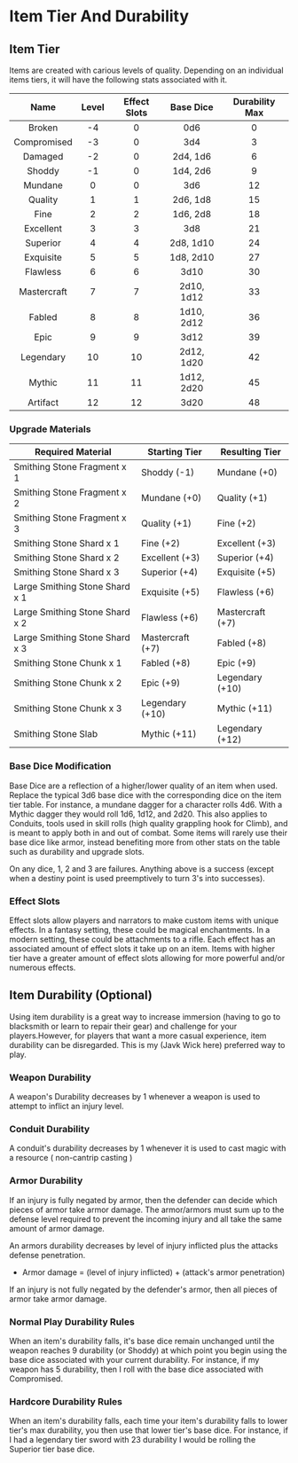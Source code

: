# Item Tier And Durability

## Item Tier

Items are created with carious levels of quality. Depending on an individual items tiers, it will have the following stats associated with it.

|    Name     | Level | Effect Slots | Base Dice  | Durability Max |
| :---------: | :---: | :----------: | :--------: | :------------: |
|   Broken    |  -4   |      0       |    0d6     |       0        |
| Compromised |  -3   |      0       |    3d4     |       3        |
|   Damaged   |  -2   |      0       |  2d4, 1d6  |       6        |
|   Shoddy    |  -1   |      0       |  1d4, 2d6  |       9        |
|   Mundane   |   0   |      0       |    3d6     |       12       |
|   Quality   |   1   |      1       |  2d6, 1d8  |       15       |
|    Fine     |   2   |      2       |  1d6, 2d8  |       18       |
|  Excellent  |   3   |      3       |    3d8     |       21       |
|  Superior   |   4   |      4       | 2d8, 1d10  |       24       |
|  Exquisite  |   5   |      5       | 1d8, 2d10  |       27       |
|  Flawless   |   6   |      6       |    3d10    |       30       |
| Mastercraft |   7   |      7       | 2d10, 1d12 |       33       |
|   Fabled    |   8   |      8       | 1d10, 2d12 |       36       |
|    Epic     |   9   |      9       |    3d12    |       39       |
|  Legendary  |  10   |      10      | 2d12, 1d20 |       42       |
|   Mythic    |  11   |      11      | 1d12, 2d20 |       45       |
|  Artifact   |  12   |      12      |    3d20    |       48       |

### Upgrade Materials

| Required Material              | Starting Tier    | Resulting Tier   |
| ------------------------------ | ---------------- | ---------------- |
| Smithing Stone Fragment x 1    | Shoddy (-1)      | Mundane (+0)     |
| Smithing Stone Fragment x 2    | Mundane (+0)     | Quality (+1)     |
| Smithing Stone Fragment x 3    | Quality (+1)     | Fine (+2)        |
| Smithing Stone Shard x 1       | Fine (+2)        | Excellent (+3)   |
| Smithing Stone Shard x 2       | Excellent (+3)   | Superior (+4)    |
| Smithing Stone Shard x 3       | Superior (+4)    | Exquisite (+5)   |
| Large Smithing Stone Shard x 1 | Exquisite (+5)   | Flawless (+6)    |
| Large Smithing Stone Shard x 2 | Flawless (+6)    | Mastercraft (+7) |
| Large Smithing Stone Shard x 3 | Mastercraft (+7) | Fabled (+8)      |
| Smithing Stone Chunk x 1       | Fabled (+8)      | Epic (+9)        |
| Smithing Stone Chunk x 2       | Epic (+9)        | Legendary (+10)  |
| Smithing Stone Chunk x 3       | Legendary (+10)  | Mythic (+11)     |
| Smithing Stone Slab            | Mythic (+11)     | Legendary (+12)  |

### Base Dice Modification

Base Dice are a reflection of a higher/lower quality of an item when used. Replace the typical 3d6 base dice with the corresponding dice on the item tier table. For instance, a mundane dagger for a character rolls 4d6. With a Mythic dagger they would roll 1d6, 1d12, and 2d20. This also applies to Conduits, tools used in skill rolls (high quality grappling hook for Climb), and is meant to apply both in and out of combat. Some items will rarely use their base dice like armor, instead benefiting more from other stats on the table such as durability and upgrade slots.

On any dice, 1, 2 and 3 are failures. Anything above is a success (except when a destiny point is used preemptively to turn 3's into successes).

### Effect Slots

Effect slots allow players and narrators to make custom items with unique effects. In a fantasy setting, these could be magical enchantments. In a modern setting, these could be attachments to a rifle. Each effect has an associated amount of effect slots it take up on an item. Items with higher tier have a greater amount of effect slots allowing for more powerful and/or numerous effects.

## Item Durability (Optional)

Using item durability is a great way to increase immersion (having to go to blacksmith or learn to repair their gear) and challenge for your players.However, for players that want a more casual experience, item durability can be disregarded. This is my (Javk Wick here) preferred way to play.

### Weapon Durability

A weapon's Durability decreases by 1 whenever a weapon is used to attempt to inflict an injury level.

### Conduit Durability

A conduit's durability decreases by 1 whenever it is used to cast magic with a resource ( non-cantrip casting )

### Armor Durability

If an injury is fully negated by armor, then the defender can decide which pieces of armor take armor damage. The armor/armors must sum up to the defense level required to prevent the incoming injury and all take the same amount of armor damage.

An armors durability decreases by level of injury inflicted plus the attacks defense penetration.

- Armor damage = (level of injury inflicted) + (attack's armor penetration)

If an injury is not fully negated by the defender's armor, then all pieces of armor take armor damage.

### Normal Play Durability Rules

When an item's durability falls, it's base dice remain unchanged until the weapon reaches 9 durability (or Shoddy) at which point you begin using the base dice associated with your current durability. For instance, if my weapon has 5 durability, then I roll with the base dice associated with Compromised.

### Hardcore Durability Rules

When an item's durability falls, each time your item's durability falls to lower tier's max durability, you then use that lower tier's base dice. For instance, if I had a legendary tier sword with 23 durability I would be rolling the Superior tier base dice.
